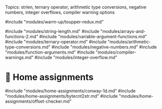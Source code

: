 Topics: strlen, ternary operator, arithmetic type conversions, negative numbers,
integer overflows, compiler warning options

#include "modules/warm-up/toupper-redux.md"

#include "modules/string-length.md"
#include "modules/arrays-and-functions-2.md"
#include "modules/variable-argument-functions.md"
#include "modules/ternary-operator.md"
#include "modules/arithmetic-type-conversions.md"
#include "modules/negative-numbers.md"
#include "modules/function-arguments.md"
#include "modules/compiler-warnings.md"
#include "modules/integer-overflow.md"

# :wrench: Home assignments

#include "modules/home-assignments/conway-1d.md"
#include "modules/home-assignments/bytecnt2str.md"
#include "modules/home-assignments/offset-checker.md"
